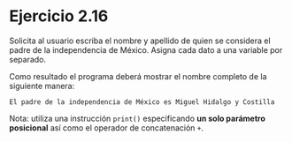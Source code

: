 # Ejercicio 2.16

Solicita al usuario escriba el nombre y apellido de quien se considera el padre de la independencia de México. Asigna cada dato a una variable por separado.

Como resultado el programa deberá mostrar el nombre completo de la siguiente manera:

```
El padre de la independencia de México es Miguel Hidalgo y Costilla
```

Nota: utiliza una instrucción `print()` especificando **un solo parámetro posicional** así como el operador de concatenación `+`.
